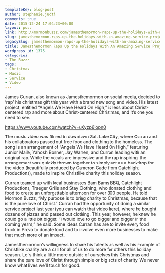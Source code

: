 ```yaml
---
templateKey: blog-post
author: stephanie.judth
comments: true
date: 2015-12-24 17:04:23+00:00
layout: post
link: http://mormonbuzzz.com/jamesthemormon-raps-up-the-holidays-with-an-amazing-service-project/
slug: jamesthemormon-raps-up-the-holidays-with-an-amazing-service-project
legacySlug: jamesthemormon-raps-up-the-holidays-with-an-amazing-service-project
title: Jamesthemormon Raps Up the Holidays With An Amazing Service Project
wordpress_id: 1375
categories:
- The Buzzz
tags:
- Christmas
- Music
- Service
- Video
---
```


James Curran, also known as Jamesthemormon on social media, decided to ‘rap’ his christmas gift this year with a brand new song and video. His latest project, entitled “Angels We Have Heard On High,” is less about Christ-centered rap and more about Christ-centered Christmas, and it’s one you need to see.

https://www.youtube.com/watch?v=uXyzp6iopn0

The music video was filmed in downtown Salt Lake City, where Curran and his collaborators passed out free food and clothing to the homeless. The song is an arrangement of “Angels We Have Heard On High,” featuring Junior Maile, Yahosh Bonner, Jay Warren, and Curran leading with an original rap. While the vocals are impressive and the rap inspiring, the arrangement was quickly thrown together to simply act as a backdrop for the video (beautifully produced by Cameron Gade from Catchlight Productions), made to inspire Christlike charity this holiday season. 

Curran teamed up with local businesses Bam Bams BBQ, Catchlight Productions, Traeger Grills and Stay Clothing, who donated clothing and food to create an unforgettable afternoon for over 300 people. He told Mormon Buzzz, “My purpose is to bring charity to Christmas, because that is the pure love of Christ.” Curran had the opportunity of doing a similar service project last year (you can watch that video [here](https://www.youtube.com/watch?v=y9--J11X5zs)), where he bought dozens of pizzas and passed out clothing. This year, however, he knew he could go a little bit bigger. “I would love to go bigger and bigger in the coming years,” he said. Some ideas Curran has are to invite every food truck in Provo to donate food and to involve even more businesses to make that much more of an impact.

Jamesthemormon’s willingness to share his talents as well as his example of Christlike charity are a call for all of us to do more for others this holiday season. Let’s think a little more outside of ourselves this Christmas and share the pure love of Christ through simple or big acts of charity. We never know what lives we’ll touch for good.

